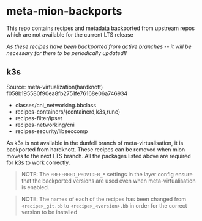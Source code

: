 # meta-mion-backports

This repo contains recipes and metadata backported from upstream repos which are
not available for the current LTS release

*As these recipes have been backported from active branches -- it will be necessary for them to be periodically updated!!*

## k3s

Source: meta-virtualization(hardknott) f058b195580f90ea8fb2751fe76168e06a746934

- classes/cni_networking.bbclass
- recipes-containers/{containerd,k3s,runc}
- recipes-filter/ipset
- recipes-networking/cni
- recipes-security/libseccomp

As k3s is not available in the dunfell branch of meta-virtualisation, it is
backported from hardknott. These recipes can be removed when mion moves to the
next LTS branch. All the packages listed above are required for k3s to work
correctly.

> NOTE: The `PREFERRED_PROVIDER_*` settings in the layer config ensure that the
backported versions are used even when meta-virtualisation is enabled.

> NOTE: The names of each of the recipes has been changed from `<recipe>_git.bb`
to `<recipe>_<version>.bb` in order for the correct version to be installed
